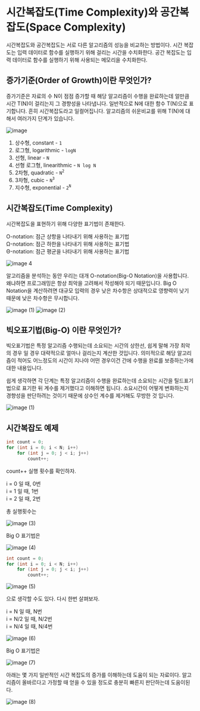 # 시간복잡도(Time Complexity)와 공간복잡도(Space Complexity)

시간복잡도와 공간복잡도는 서로 다른 알고리즘의 성능을 비교하는 방법이다.
시간 복잡도는 입력 데이터로 함수를 실행하기 위해 걸리는 시간을 수치화한다.
공간 복잡도는 입력 데이터로 함수를 실행하기 위해 사용되는 메모리을 수치화한다.

## 증가기준(Order of Growth)이란 무엇인가? 

증가기준은 자료의 수 N이 점점 증가할 때 해당 알고리즘이 수행을 완료하는데 얼만큼 시간 T(N)이 걸리는지 그 경향성을 나타냅니다.
일반적으로 N에 대한 함수 T(N)으로 표기합니다. 흔히 시간복잡도라고 일컬어집니다. 알고리즘의 쉬운비교를 위해 T(N)에 대해서 여러가지 단계가 있습니다.

![image](https://user-images.githubusercontent.com/79847020/133103959-bd1fcc25-413e-45e8-ac91-39e9774e8c0d.png)

1. 상수형, constant - `1` 
2. 로그형, logarithmic - `logN`
3. 선형, linear - `N` 
4. 선형 로그형, linearithmic - `N log N`
5. 2차형, quadratic - `N`<sup>`2`</sup>
6. 3차형, cubic - `N`<sup>`3`</sup>
7. 지수형, exponential - `2`<sup>`N`</sup>

## 시간복잡도(Time Complexity)

시간복잡도을 표현하기 위해 다양한 표기법이 존재한다.

O-notation: 점근 상항을 나타내기 위해 사용하는 표기법<br>
Ω-notation: 점근 하한을 나타내기 위해 사용하는 표기법<br>
Θ-notation: 점근 평균을 나타내기 위해 사용하는 표기법<br>

![image 4](https://user-images.githubusercontent.com/79847020/133105914-32e63725-fe52-4a39-ba31-3cb062415565.png)

알고리즘을 분석하는 동안 우리는 대개 O-notation(Big-O Notation)을 사용합니다.
왜냐하면 프로그래밍은 항상 최악을 고려해서 작성해야 되기 때문입니다. 
Big O Notation을 계산하려면 대규모 입력의 경우 낮은 차수항은 상대적으로 영향력이 낮기 때문에 낮은 차수항은 무시합니다.

![image (1)](https://user-images.githubusercontent.com/79847020/133109040-8ac0c69d-f13a-4954-8f9c-c450e56dde3c.png)
![image (2)](https://user-images.githubusercontent.com/79847020/133109046-7d4b44b6-f5a3-4136-80c7-ccbe7fd38aa4.png)

## 빅오표기법(Big-O) 이란 무엇인가?

빅오표기법은 특정 알고리즘 수행되는데 소요되는 시간의 상한선, 쉽게 말해 가장 최악의 경우 일 경우 대략적으로 얼마나 걸리는지 계산한 것입니다.
의미적으로 해당 알고리즘이 적어도 어느정도의 시간이 지나야 어떤 경우이건 간에 수행을 완료를 보증하는가에 대한 내용입니다.

쉽게 생각하면 각 단계는 특정 알고리즘이 수행을 완료하는데 소요되는 시간을 틸드표기법으로 표기한 뒤 계수를 제거했다고 이해하면 됩니다.
소요시간이 어떻게 변화하는지 경향성을 판단하려는 것이기 때문에 상수인 계수를 제거해도 무방한 것 입니다.

![image (1)](https://user-images.githubusercontent.com/79847020/133104859-b06eaefc-8358-4b91-8c25-3efb1a30d6c8.png)

## 시간복잡도 예제

```JAVA
int count = 0;
for (int i = 0; i < N; i++)
    for (int j = 0; j < i; j++)
        count++;
````

count++ 실행 횟수를 확인하자.

i = 0 일 때, 0번 <br>
i = 1 일 때, 1번 <br>
i = 2 일 때, 2번 <br>

총 실행횟수는 

![image (3)](https://user-images.githubusercontent.com/79847020/133109293-5c687c9e-6c66-450e-92be-d165e7e215c4.png)

Big O 표기법은

![image (4)](https://user-images.githubusercontent.com/79847020/133109356-25aca228-8303-4435-9270-5b08c976f598.png)

```JAVA
int count = 0;
for (int i = 0; i < N; i++)
    for (int j = 0; j < i; j++)
        count++;
```
![image (5)](https://user-images.githubusercontent.com/79847020/133109479-e95345d2-988d-4071-9e40-1354205bae0c.png)

으로 생각할 수도 있다. 다시 한번 살펴보자.

i = N 일 때, N번 <br>
i = N/2 일 때, N/2번 <br>
i = N/4 일 때, N/4번 <br>

![image (6)](https://user-images.githubusercontent.com/79847020/133109650-d2a36770-9041-4372-b60e-e78c36b7494e.png)

Big O 표기법은

![image (7)](https://user-images.githubusercontent.com/79847020/133109857-e523a361-a605-4268-9b17-086c9cfea3fc.png)

아래는 몇 가지 일반적인 시간 복잡도의 증가를 이해하는데 도움이 되는 자료이다. 알고리즘이 올바르다고 가정할 때 얻을 수 있을 정도로 충분히 빠른지 판단하는데 도움이된다.

![image (8)](https://user-images.githubusercontent.com/79847020/133109978-364e5287-017b-4bbf-ae07-e7069bcbe27a.png)


